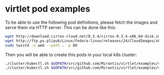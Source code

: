 # virtlet pod examples

To be able to use the following pod definitions, please fetch the images and serve
them via HTTP server. This can be done like this:

```sh
wget http://download.cirros-cloud.net/0.3.4/cirros-0.3.4-x86_64-disk.img -O cirros
wget http://ftp.ps.pl/pub/Linux/fedora-linux/releases/24/CloudImages/x86_64/images/Fedora-Cloud-Base-24-1.2.x86_64.qcow2 -O fedora
sudo twistd -n web --path . -p 80
```

Then you will be able to create this pods in your local k8s cluster:

```sh
./cluster/kubectl.sh $GOPATH/src/github.com/Mirantis/virtlet/examples/virt-cirros.yaml
./cluster/kubectl.sh $GOPATH/src/github.com/Mirantis/virtlet/examples/virt-fedora.yaml
```
